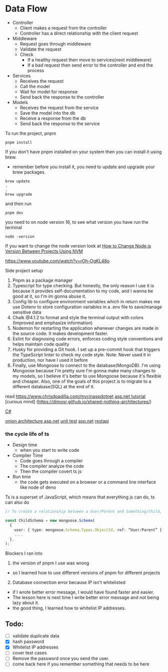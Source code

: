 # Data Flow

- Controller
  - Client makes a request from the controller
  - Controller has a direct relationship with the client request
- Middleware
  - Request goes through middleware
  - Validate the request
  - Check
    - If a healthy request then move to services(next middleware)
    - If a bad request then send error to the controller and end the process
- Services
  - Receives the request
  - Call the model
  - Wait for model for response
  - Send back the response to the controller
- Models
  - Receives the request from the service
  - Save the model into the db
  - Receive a response from the db
  - Send back the response to the service

To run the project, pnpm

```shell
pnpm install
```

If you don't have pnpm installed on your system then you can install it using brew.

- remember before you install it, you need to update and upgrade your brew packages.

```shell
brew update
.
.
brew upgrade
```

and then run

```shell
pnpm dev
```

you need to on node version 16, to see what version you have run the terminal

```shell
node -version
```

If you want to change the node version look at [How to Change Node.js Version Between Projects Using NVM](https://betterprogramming.pub/how-to-change-node-js-version-between-projects-using-nvm-3ad2416bda7e)

https://www.youtube.com/watch?v=rOh-OgKL48o

Side project setup

1. Pnpm as a package manager
2. Typescript for type checking. But honestly, the only reason I use it is because it provides self-documentation to my code, and I wanna be good at it, so I'm im gonna abuse it.
3. Config lib to configure environment variables which in return makes me use Dotenv to store configuration variables in a .env file to save/manage sensitive data
4. Chalk @4.1.2 to format and style the terminal output with colors (Improved and emphasize information)
5. Nodemon for restarting the application whenever changes are made in the source code. It makes development faster.
6. Eslint for diagnosing code errors, enforces coding style conventions and helps maintain code quality
7. Husky for providing a Git hook. I set up a pre-commit hook that triggers the TypeScript linter to check my code style.
   Note: Never used it in production, nor have I used it before
8. Finally, use Mongoose to connect to the database(MongoDB). I'm using Mongoose because I'm pretty sure I'm gonna make many changes to my models, so I believe it's better to use Mongoose because it's flexible and cheaper. Also, one of the goals of this project is to migrate to a different database(SQL) at the end of it.

read
https://www.chrisdpadilla.com/mvcinaspdotnet
[asp.net tutorial](https://www.youtube.com/watch?v=yQrl9tYon_Q&list=PLB2pNkhw8PWWJdXXjdMg3KSYg-oKMYTBj&index=3)
[curious mind] (https://dimosr.github.io/shared-nothing-architectures/)

[C# ](https://www.youtube.com/watch?v=BgwbcCXDwsk&list=PLsV97AQt78NT0H8J71qe7edwRpAirfqOI&index=17)

[onion architecture ](https://code-maze.com/onion-architecture-in-aspnetcore/)
[asp.net](https://www.youtube.com/watch?v=PmDJIooZjBE&t=896s)
[unit test](https://www.youtube.com/watch?v=aq3IbO0RwAQ&list=PL82C6-O4XrHeyeJcI5xrywgpfbrqdkQd4)
[asp.net](https://www.youtube.com/watch?v=sdlt3-ptt9g&list=PLUOequmGnXxOgmSDWU7Tl6iQTsOtyjtwU)
[restapi](https://www.youtube.com/watch?v=72_5_YuDCNA)

### the cycle life of ts

- Design time
  - when you start to write code
- Complier Time
  - Code goes through a compiler
  - The compiler analyze the code
  - Then the compiler covert ts js
- Run time
  - the code gets executed on a browser or a command line interface like node of deno

Ts is a superset of JavaScript, which means that everything js can do, ts can also do

```ts
// To create a relationship between a User/Parent and Something/Child, on Child model we have to add a reference to its Parent:

const ChildSchema = new mongoose.Schema(
  {
    user: { type: mongoose.Schema.Types.ObjectId, ref: “User/Parent” },
    ....
  },
);
```

Blockers I ran into

1. the version of pnpm I use was wrong

- so I learned how to use different versions of pnpm for different projects

2. Database connection error because IP isn't whitelisted

- if I wrote better error message, I would have found faster and easier.
- The lesson here is next time I write better error message and not being lazy about it.
- the good thing, I learned how to whitelist IP addresses.

## Todo:

- [ ] validate duplicate data
- [x] hash password
- [x] Whitelist IP addresses
- [ ] cover test cases
- [ ] Remove the password once you send the user.
- [ ] come back here if you remember something that needs to be here
